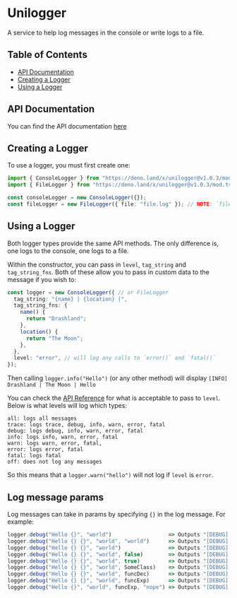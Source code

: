 # Unilogger

A service to help log messages in the console or write logs to a file.

## Table of Contents

- [API Documentation](#api-documentation)
- [Creating a Logger](#creating-a-logger)
- [Using a Logger](#using-a-logger)

## API Documentation

You can find the API documentation
[here](https://doc.deno.land/https/deno.land/x/unilogger@v1.0.3/mod.ts)

## Creating a Logger

To use a logger, you must first create one:

```ts
import { ConsoleLogger } from "https://deno.land/x/unilogger@v1.0.3/mod.ts";
import { FileLogger } from "https://deno.land/x/unilogger@v1.0.3/mod.ts";

const consoleLogger = new ConsoleLogger({});
const fileLogger = new FileLogger({ file: "file.log" }); // NOTE: `file` is required here, it's the filename which logging will be sent to
```

## Using a Logger

Both logger types provide the same API methods. The only difference is, one logs
to the console, one logs to a file.

Within the constructor, you can pass in `level`, `tag_string` and
`tag_string_fns`. Both of these allow you to pass in custom data to the message
if you wish to:

```ts
const logger = new ConsoleLogger({ // or FileLogger
  tag_string: "{name} | {location} |",
  tag_string_fns: {
    name() {
      return "Drashland";
    },
    location() {
      return "The Moon";
    },
  },
  level: "error", // will log any calls to `error()` and `fatal()`
});
```

Then calling `logger.info("Hello")` (or any other method) will display
`[INFO] Drashland | The Moon | Hello`

You can check the
[API Reference](https://doc.deno.land/https/deno.land/x/unilogger/mod.ts) for
what is acceptable to pass to `level`. Below is what levels will log which
types:

```
all: logs all messages
trace: logs trace, debug, info, warn, error, fatal
debug: logs debug, info, warn, error, fatal
info: logs info, warn, error, fatal
warn: logs warn, error, fatal,
error: logs error, fatal
fatal: logs fatal
off: does not log any messages
```

So this means that a `logger.warn("hello")` will not log if `level` is `error`.

## Log message params

Log messages can take in params by specifying `{}` in the log message. For example:

```typescript
logger.debug("Hello {}", "world")                  => Outputs "[DEBUG] Hello world"
logger.debug("Hello {} {}", "world", "world")      => Outputs "[DEBUG] Hello world world"
logger.debug("Hello {} {}", "world")               => Outputs "[DEBUG] Hello world {}"
logger.debug("Hello {} {}", "world", false)        => Outputs "[DEBUG] Hello world false"
logger.debug("Hello {} {}", "world", true)         => Outputs "[DEBUG] Hello world true"
logger.debug("Hello {} {}", "world", SomeClass)    => Outputs "[DEBUG] Hello world SomeClass"
logger.debug("Hello {} {}", "world", funcDec)      => Outputs "[DEBUG] Hello world funcDec"
logger.debug("Hello {} {}", "world", funcExp)      => Outputs "[DEBUG] Hello world funcExp"
logger.debug("Hello {}", "world", funcExp, "nope") => Outputs "[DEBUG] Hello world"
```
